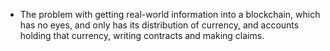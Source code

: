 - The problem with getting real-world information into a blockchain, which has no eyes, and only has its distribution of currency, and accounts holding that currency, writing contracts and making claims.
